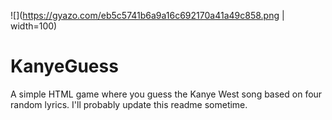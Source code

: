 ![](https://gyazo.com/eb5c5741b6a9a16c692170a41a49c858.png | width=100)
# KanyeGuess
A simple HTML game where you guess the Kanye West song based on four random lyrics.
I'll probably update this readme sometime.
